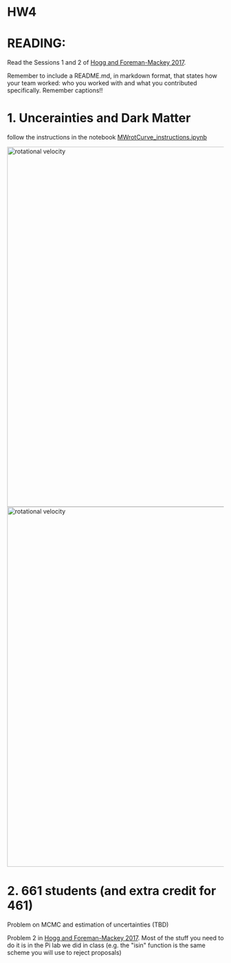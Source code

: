 
# HW4

# READING: 

Read the Sessions 1 and 2 of [Hogg and Foreman-Mackey 2017](https://arxiv.org/pdf/1710.06068.pdf).


Remember to include a README.md, in markdown format, that states how your team worked: who you worked with and what you contributed specifically. Remember captions!!



# 1. Uncerainties and Dark Matter 

follow the instructions in the notebook [MWrotCurve_instructions.ipynb](MWrotCurve_instructions.ipynb)

<img width="838" alt="rotational velocity" src="[rotational curves](https://github.com/fedhere/DSPS_FBianco/blob/main/HW4/figures.png)">

<img width="838" alt="rotational velocity" src="[description of assumption on the uncertainties](https://github.com/fedhere/DSPS_FBianco/blob/main/HW4/text.png?raw=true)">



# 2. 661 students (and extra credit for 461)

Problem on MCMC and estimation of uncertainties (TBD)

Problem 2 in [Hogg and Foreman-Mackey 2017](https://arxiv.org/pdf/1710.06068.pdf). Most of the stuff you need to do it is in the Pi lab we did in class (e.g. the "isin" function is the same scheme you will use to reject proposals)
